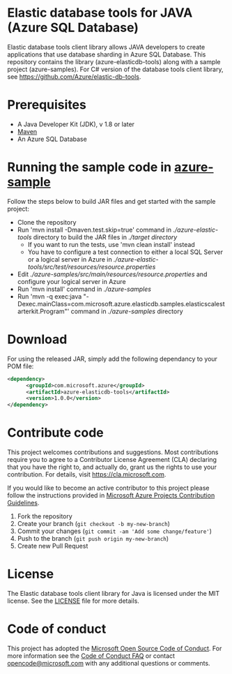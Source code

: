 # Elastic database tools for JAVA (Azure SQL Database)
Elastic database tools client library allows JAVA developers to create applications that use database sharding in Azure SQL Database. This repository contains the library (azure-elasticdb-tools) along with a sample project (azure-samples). For C# version of the database tools client library, see https://github.com/Azure/elastic-db-tools.

# Prerequisites
* A Java Developer Kit (JDK), v 1.8 or later
* [Maven](http://maven.apache.org/download.cgi)
* An Azure SQL Database 

# Running the sample code in [azure-sample](https://github.com/Microsoft/elastic-db-tools-for-java/tree/develop/azure-samples)
Follow the steps below to build JAR files and get started with the sample project: 
* Clone the repository 
* Run 'mvn install -Dmaven.test.skip=true' command in _./azure-elastic-tools_ directory to build the JAR files in _./target directory_
     - If you want to run the tests, use 'mvn clean install' instead
     - You have to configure a test connection to either a local SQL Server or a logical server in Azure in _./azure-elastic-tools/src/test/resources/resource.properties_ 
* Edit _./azure-samples/src/main/resources/resource.properties_ and configure your logical server in Azure
* Run 'mvn install' command in _./azure-samples_
* Run 'mvn -q exec:java "-Dexec.mainClass=com.microsoft.azure.elasticdb.samples.elasticscalestarterkit.Program"' command in _./azure-samples_ directory

# Download
For using the released JAR, simply add the following dependancy to your POM file:
```xml
<dependency>
      <groupId>com.microsoft.azure</groupId>
      <artifactId>azure-elasticdb-tools</artifactId>
      <version>1.0.0</version>
</dependency>
```

# Contribute code
This project welcomes contributions and suggestions. Most contributions require you to agree to a
Contributor License Agreement (CLA) declaring that you have the right to, and actually do, grant us
the rights to use your contribution. For details, visit https://cla.microsoft.com.

If you would like to become an active contributor to this project please follow the instructions provided in [Microsoft Azure Projects Contribution Guidelines](http://azure.github.io/guidelines.html).

1. Fork the repository
2. Create your branch (`git checkout -b my-new-branch`)
3. Commit your changes (`git commit -am 'Add some change/feature'`)
4. Push to the branch (`git push origin my-new-branch`)
5. Create new Pull Request

# License
The Elastic database tools client library for Java is licensed under the MIT license. See the [LICENSE](https://github.com/Microsoft/mssql-jdbc/blob/master/LICENSE) file for more details.

# Code of conduct
This project has adopted the [Microsoft Open Source Code of Conduct](https://opensource.microsoft.com/codeofconduct/). For more information see the [Code of Conduct FAQ](https://opensource.microsoft.com/codeofconduct/faq/) or contact [opencode@microsoft.com](mailto:opencode@microsoft.com) with any additional questions or comments.
